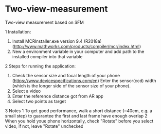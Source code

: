 # Two-view-measurement
Two-view measurement based on SFM

1 Installation:
1) Install MCRInstaller.exe version 9.4 (R2018a)(http://www.mathworks.com/products/compiler/mcr/index.html)
2) New a environment variable in your computer and add path to the installed compiler into that variable

2 Steps for running the application:
1) Check the sensor size and focal length of your phone (https://www.devicespecifications.com/en) 
Enter the sensor(ccd) width (which is the longer side of the sensor size of your phone).
2) Select a video
2) Enter the reference distance got from AR app
3) Select two points as target

3 Notes
1 To get good performance, walk a short distance (~40cm, e.g. a small step) to guarantee the first and last frame have enough overlap
2 When you hold youe phone horizontally, check "Rotate" before you select video, if not, leave "Rotate" unchecked
